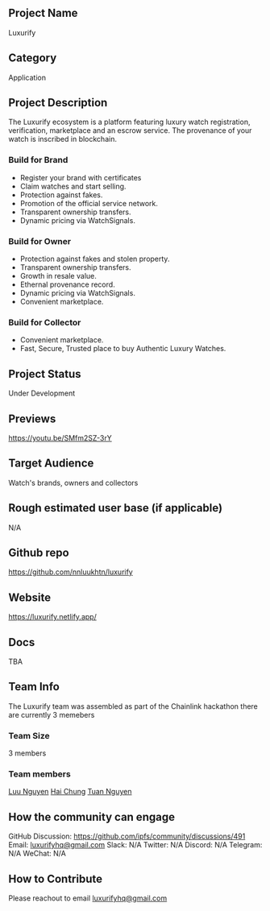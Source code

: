 ## Project Name <!-- Add your project name here with format "Project Name"-->

Luxurify

## Category
<!--developer tooling, application, wallet, infrastructure, etc-->
Application

## Project Description
<!--Describe your project in a few sentences. -->
The Luxurify ecosystem is a platform featuring luxury watch registration, verification, marketplace and an escrow service. The provenance of your watch is inscribed in blockchain.

### Build for Brand
- Register your brand with certificates
- Claim watches and start selling.
- Protection against fakes.
- Promotion of the official service network.
- Transparent ownership transfers.
- Dynamic pricing via WatchSignals.

### Build for Owner
- Protection against fakes and stolen property.
- Transparent ownership transfers.
- Growth in resale value.
- Ethernal provenance record.
- Dynamic pricing via WatchSignals.
- Convenient marketplace.

### Build for Collector
- Convenient marketplace.
- Fast, Secure, Trusted place to buy Authentic Luxury Watches.


## Project Status
<!--brainstorming, fundraising, under development, beta, shipped, etc-->
Under Development

## Previews
<!--Add some screenshots to give a preview of your product-->
https://youtu.be/SMfm2SZ-3rY

## Target Audience
<!--Describe who will be your project's users-->
Watch's brands, owners and collectors

## Rough estimated user base (if applicable)
<!--How many users do you have right now?-->
N/A

## Github repo
<!--Attach a link to your GitHub repo if it's OSS-->
https://github.com/nnluukhtn/luxurify

## Website
<!--Link your website if available-->
https://luxurify.netlify.app/

## Docs
<!--Including a link to your project docs!-->
TBA

## Team Info
<!-- Introduce your amazing team - how many team members are working on this project and who are they?-->
The Luxurify team was assembled as part of the Chainlink hackathon there are currently 3 memebers

### Team Size
3 members

### Team members
[Luu Nguyen](https://github.com/nnluukhtn)
[Hai Chung](https://github.com/haichungcn)
[Tuan Nguyen](https://github.com/garfdev)

## How the community can engage
GitHub Discussion: https://github.com/ipfs/community/discussions/491
Email: luxurifyhq@gmail.com
Slack: N/A
Twitter:  N/A
Discord: N/A
Telegram: N/A
WeChat: N/A

## How to Contribute
<!--How can the community contribute to your project?-->
Please reachout to email luxurifyhq@gmail.com
